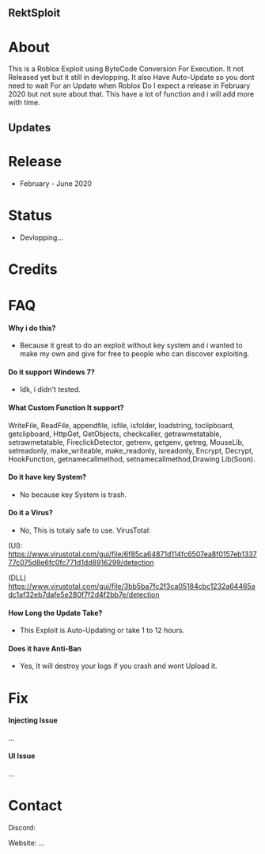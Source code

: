 ## RektSploit

# About
This is a Roblox Exploit using ByteCode Conversion For Execution. 
It not Released yet but it still in devlopping. It also Have Auto-Update so you dont need to wait For an Update when Roblox Do I expect a release in February 2020 but not sure about that. This have a lot of function and i will add more with time.

## Updates

# Release
- February - June 2020

# Status
- Devlopping...

# Credits

# FAQ
#### Why i do this?
- Because it great to do an exploit without key system and i wanted to make my own and give for free to people who can discover exploiting.
#### Do it support Windows 7?
- Idk, i didn't tested.
#### What Custom Function It support?
WriteFile, ReadFile, appendfile, isfile, isfolder, loadstring, toclipboard, getclipboard, HttpGet, GetObjects, checkcaller, getrawmetatable, setrawmetatable, FireclickDetector, getrenv, getgenv, getreg, MouseLib, setreadonly, make_writeable, make_readonly, isreadonly, Encrypt, Decrypt, HookFunction, getnamecallmethod, setnamecallmethod,Drawing Lib(Soon).
#### Do it have key System?
- No because key System is trash.
#### Do it a Virus?
- No, This is totaly safe to use.
VirusTotal:

(UI): https://www.virustotal.com/gui/file/6f85ca64871d114fc6507ea8f0157eb133777c075d8e6fc0fc771d1dd8916299/detection

(DLL) https://www.virustotal.com/gui/file/3bb5ba7fc2f3ca05184cbc1232a64465adc1af32eb7dafe5e280f7f2d4f2bb7e/detection
#### How Long the Update Take?
- This Exploit is Auto-Updating or take 1 to 12 hours.
#### Does it have Anti-Ban
- Yes, It will destroy your logs if you crash and wont Upload it.

# Fix
#### Injecting Issue
...
#### UI Issue
...

# Contact
Discord: 

Website: ...

